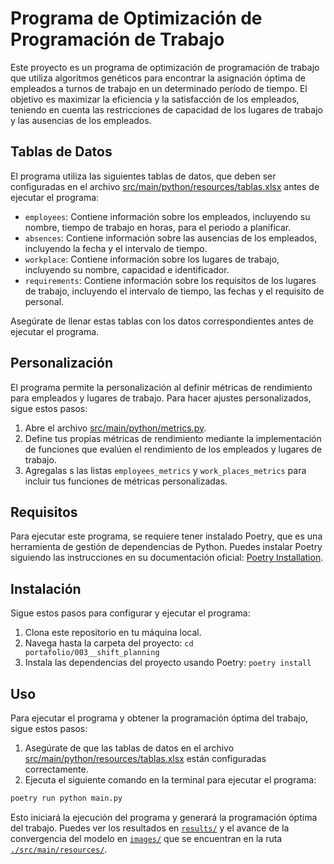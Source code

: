 # Programa de Optimización de Programación de Trabajo

Este proyecto es un programa de optimización de programación de trabajo que utiliza algoritmos genéticos para encontrar la asignación óptima de empleados a turnos de trabajo en un determinado período de tiempo. El objetivo es maximizar la eficiencia y la satisfacción de los empleados, teniendo en cuenta las restricciones de capacidad de los lugares de trabajo y las ausencias de los empleados.

## Tablas de Datos

El programa utiliza las siguientes tablas de datos, que deben ser configuradas en el archivo [src/main/python/resources/tablas.xlsx](./src/main/python/resources/tablas.xlsx) antes de ejecutar el programa:

- `employees`: Contiene información sobre los empleados, incluyendo su nombre, tiempo de trabajo en horas, para el periodo a planificar.
- `absences`: Contiene información sobre las ausencias de los empleados, incluyendo la fecha y el intervalo de tiempo.
- `workplace`: Contiene información sobre los lugares de trabajo, incluyendo su nombre, capacidad e identificador.
- `requirements`: Contiene información sobre los requisitos de los lugares de trabajo, incluyendo el intervalo de tiempo, las fechas y el requisito de personal.

Asegúrate de llenar estas tablas con los datos correspondientes antes de ejecutar el programa.

## Personalización

El programa permite la personalización al definir métricas de rendimiento para empleados y lugares de trabajo. Para hacer ajustes personalizados, sigue estos pasos:

1. Abre el archivo [src/main/python/metrics.py](./src/main/python/metrics.py).
2. Define tus propias métricas de rendimiento mediante la implementación de funciones que evalúen el rendimiento de los empleados y lugares de trabajo.
3. Agregalas s las listas `employees_metrics` y `work_places_metrics` para incluir tus funciones de métricas personalizadas.

## Requisitos

Para ejecutar este programa, se requiere tener instalado Poetry, que es una herramienta de gestión de dependencias de Python. Puedes instalar Poetry siguiendo las instrucciones en su documentación oficial: [Poetry Installation](https://python-poetry.org/docs/#installation).

## Instalación

Sigue estos pasos para configurar y ejecutar el programa:

1. Clona este repositorio en tu máquina local.
2. Navega hasta la carpeta del proyecto: `cd portafolio/003__shift_planning`
3. Instala las dependencias del proyecto usando Poetry: `poetry install`

## Uso

Para ejecutar el programa y obtener la programación óptima del trabajo, sigue estos pasos:

1. Asegúrate de que las tablas de datos en el archivo [src/main/python/resources/tablas.xlsx](./src/main/python/resources/tablas.xlsx) están configuradas correctamente.
2. Ejecuta el siguiente comando en la terminal para ejecutar el programa:

```bash
poetry run python main.py
```

Esto iniciará la ejecución del programa y generará la programación óptima del trabajo. Puedes ver los resultados en [`results/`](./src/main/resources/results/) y el avance de la convergencia del modelo en [`images/`](./src/main/resources/images/) que se encuentran en la ruta [`./src/main/resources/`](./src/main/resources/).

